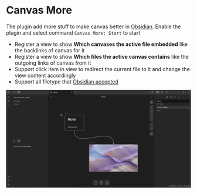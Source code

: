 # Canvas More

The plugin add more stuff to make canvas better in [Obsidian](https://obsidian.md/). Enable the plugin and select command `Canvas More: Start` to start

- Register a view to show **Which canvases the active file embedded** like the backlinks of canvas for it
- Register a view to show **Which files the active canvas contains** like the outgoing links of canvas from it
- Support click item in view to redirect the current file to it and change the view content accordingly
- Support all filetype that [Obsidian accepted](https://help.obsidian.md/Advanced+topics/Accepted+file+formats)

![demo](./image/demo.gif)